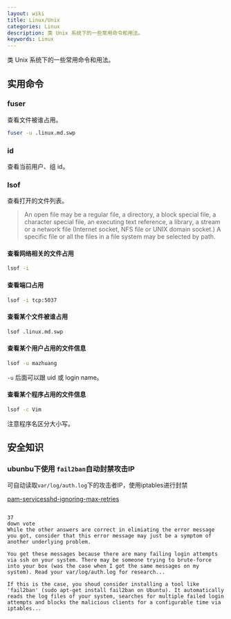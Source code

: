 ```yaml
---
layout: wiki
title: Linux/Unix
categories: Linux
description: 类 Unix 系统下的一些常用命令和用法。
keywords: Linux
---
```


类 Unix 系统下的一些常用命令和用法。

## 实用命令

### fuser

查看文件被谁占用。

```sh
fuser -u .linux.md.swp
```

### id

查看当前用户、组 id。

### lsof

查看打开的文件列表。

> An  open  file  may  be  a  regular  file,  a directory, a block special file, a character special file, an executing text reference, a library, a stream or a network file (Internet socket, NFS file or UNIX domain socket.)  A specific file or all the files in a file system may be selected by path.

#### 查看网络相关的文件占用

```sh
lsof -i
```

#### 查看端口占用

```sh
lsof -i tcp:5037
```

#### 查看某个文件被谁占用

```sh
lsof .linux.md.swp
```

#### 查看某个用户占用的文件信息

```sh
lsof -u mazhuang
```

`-u` 后面可以跟 uid 或 login name。

#### 查看某个程序占用的文件信息

```sh
lsof -c Vim
```

注意程序名区分大小写。

## 安全知识

### ubunbu下使用 `fail2ban`自动封禁攻击IP
可自动读取`var/log/auth.log`下的攻击者IP，使用iptables进行封禁

[pam-servicesshd-ignoring-max-retries](https://serverfault.com/questions/588297/pam-servicesshd-ignoring-max-retries)
```

37
down vote
While the other answers are correct in elimiating the error message you got, consider that this error message may just be a symptom of another underlying problem.

You get these messages because there are many failing login attempts via ssh on your system. There may be someone trying to brute-force into your box (was the case when I got the same messages on my system). Read your var/log/auth.log for research...

If this is the case, you shoud consider installing a tool like 'fail2ban' (sudo apt-get install fail2ban on Ubuntu). It automatically reads the log files of your system, searches for multiple failed login attempts and blocks the malicious clients for a configurable time via iptables...
```





